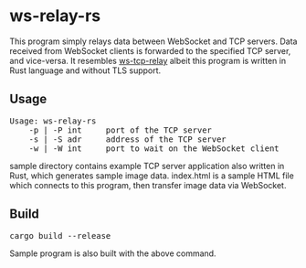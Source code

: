 # ws-relay-rs

This program simply relays data between WebSocket and TCP servers. Data received from WebSocket clients
is forwarded to the specified TCP server, and vice-versa. It resembles [ws-tcp-relay](https://github.com/isobit/ws-tcp-relay)
albeit this program is written in Rust language and without TLS support.

## Usage

<pre>
Usage: ws-relay-rs <options>
    -p | -P int     port of the TCP server
    -s | -S adr     address of the TCP server
    -w | -W int     port to wait on the WebSocket client 
</pre>

sample directory contains example TCP server application also written in Rust,
which generates sample image data.
index.html is a sample HTML file which connects to this program, then transfer
image data via WebSocket.

## Build

<pre>
cargo build --release
</pre>

Sample program is also built with the above command.

